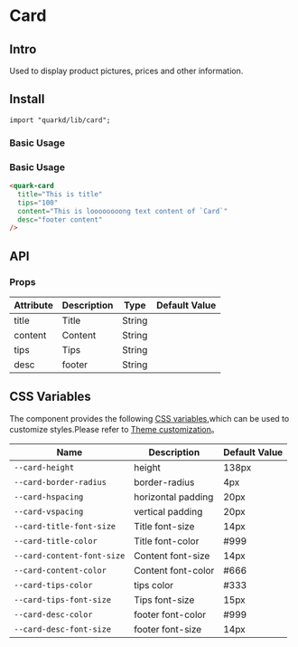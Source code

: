 # Card

## Intro

Used to display product pictures, prices and other information.

## Install

```tsx
import "quarkd/lib/card";
```

### Basic Usage

### Basic Usage

```html
<quark-card
  title="This is title"
  tips="100"
  content="This is loooooooong text content of `Card`"
  desc="footer content"
/>
```

## API

### Props

| Attribute | Description | Type   | Default Value |
| --------- | ----------- | ------ | ------------- |
| title     | Title       | String |
| content   | Content     | String |
| tips      | Tips        | String |               |
| desc      | footer      | String |               |

## CSS Variables

The component provides the following [CSS variables](https://developer.mozilla.org/zh-CN/docs/Web/CSS/Using_CSS_custom_properties),which can be used to customize styles.Please refer to [Theme customization](#/zh-CN/guide/theme)。

| Name                       | Description        | Default Value |
| -------------------------- | ------------------ | ------------- |
| `--card-height`            | height             | 138px         |
| `--card-border-radius`     | border-radius      | 4px           |
| `--card-hspacing`          | horizontal padding | 20px          |
| `--card-vspacing`          | vertical padding   | 20px          |
| `--card-title-font-size`   | Title font-size    | 14px          |
| `--card-title-color`       | Title font-color   | #999          |
| `--card-content-font-size` | Content font-size  | 14px          |
| `--card-content-color`     | Content font-color | #666          |
| `--card-tips-color`        | tips color         | #333          |
| `--card-tips-font-size`    | Tips font-size     | 15px          |
| `--card-desc-color`        | footer font-color  | #999          |
| `--card-desc-font-size`    | footer font-size   | 14px          |
